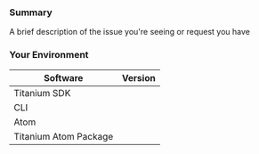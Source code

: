### Summary
A brief description of the issue you're seeing or request you have

### Your Environment
| Software | Version |
| ---------------- | ---------- |
| Titanium SDK | |
| CLI | |
| Atom | |
| Titanium Atom Package | |
